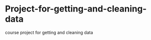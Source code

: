 Project-for-getting-and-cleaning-data
=====================================

course project for getting and cleaning data
